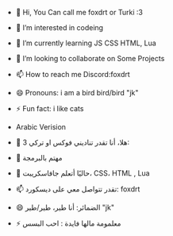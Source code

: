- 👋 Hi, You Can call me foxdrt or Turki :3
- 👀 I’m interested in codeing
- 🌱 I’m currently learning JS CSS HTML, Lua
- 💞️ I’m looking to collaborate on Some Projects
- 📫 How to reach me Discord:foxdrt
- 😄 Pronouns: i am a bird bird/bird "jk"
- ⚡ Fun fact: i like cats

- Arabic Verision 

- 👋 هلا، أنا تقدر تناديني فوكس  او تركي 3:
- 👀  مهتم بالبرمجة
- 🌱 حاليًا أتعلم جافاسكريبت، CSS، HTML , Lua
- 📫 تقدر  تتواصل معي على ديسكورد: foxdrt
- 😄 الضمائر: أنا طير، طير/طير  "jk"
- ⚡ معلمومة مالها فايدة : احب البسس


<!---
foxdrt/foxdrt is a ✨ special ✨ repository because its `README.md` (this file) appears on your GitHub profile.
You can click the Preview link to take a look at your changes.
--->
